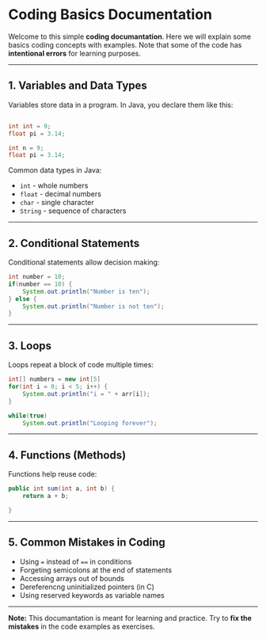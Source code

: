 # Coding Basics Documentation

Welcome to this simple **coding documantation**. Here we will explain some basics coding concepts with examples. Note that some of the code has **intentional errors** for learning purposes.

---

## 1. Variables and Data Types

Variables store data in a program. In Java, you declare them like this:

```java

int int = 9;
float pi = 3.14;

int n = 9;
float pi = 3.14;

```

Common data types in Java:

- `int` - whole numbers
- `float` - decimal numbers
- `char` - single character
- `String` - sequence of characters

---

## 2. Conditional Statements

Conditional statements allow decision making:

```java
int number = 10;
if(number == 10) {
    System.out.println("Number is ten");
} else {
    System.out.println("Number is not ten");
}
```

---

## 3. Loops

Loops repeat a block of code multiple times:

```java
int[] numbers = new int[5]
for(int i = 0; i < 5; i++) {
    System.out.println("i = " + arr[i]);
}

while(true)
    System.out.println("Looping forever");
```

---

## 4. Functions (Methods)

Functions help reuse code:

```java
public int sum(int a, int b) {
    return a + b;

}
```

---

## 5. Common Mistakes in Coding

- Using `=` instead of `==` in conditions
- Forgeting semicolons at the end of statements
- Accessing arrays out of bounds
- Dereferencng uninitialized pointers (in C)
- Using reserved keywords as variable names

---

**Note:** This documantation is meant for learning and practice. Try to **fix the mistakes** in the code examples as exercises.
